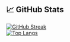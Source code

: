 ## 📈 GitHub Stats
[![GitHub Streak](https://streak-stats.demolab.com/?user=awolter27&theme=dark)](https://git.io/streak-stats) <br>
[![Top Langs](https://github-readme-stats.vercel.app/api/top-langs/?username=awolter27&layout=compact&theme=vision-friendly-highcontrast)](https://github.com/anuraghazra/github-readme-stats) 
